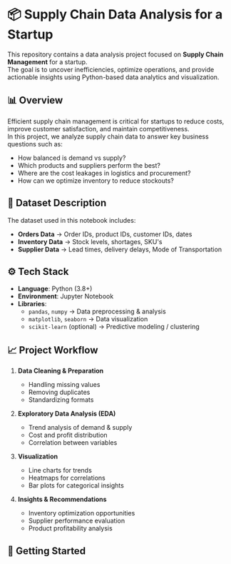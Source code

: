 # 📦 Supply Chain Data Analysis for a Startup

This repository contains a data analysis project focused on **Supply Chain Management** for a startup.  
The goal is to uncover inefficiencies, optimize operations, and provide actionable insights using Python-based data analytics and visualization.  

## 📊 Overview

Efficient supply chain management is critical for startups to reduce costs, improve customer satisfaction, and maintain competitiveness.  
In this project, we analyze supply chain data to answer key business questions such as:

- How balanced is demand vs supply?  
- Which products and suppliers perform the best?  
- Where are the cost leakages in logistics and procurement?  
- How can we optimize inventory to reduce stockouts?

  
## 📂 Dataset Description

The dataset used in this notebook includes:  

- **Orders Data** → Order IDs, product IDs, customer IDs, dates  
- **Inventory Data** → Stock levels, shortages, SKU's
- **Supplier Data** → Lead times, delivery delays, Mode of Transportation  


## ⚙️ Tech Stack

- **Language**: Python (3.8+)  
- **Environment**: Jupyter Notebook  
- **Libraries**:
  - `pandas`, `numpy` → Data preprocessing & analysis  
  - `matplotlib`, `seaborn` → Data visualization  
  - `scikit-learn` (optional) → Predictive modeling / clustering  


## 📈 Project Workflow

1. **Data Cleaning & Preparation**  
   - Handling missing values  
   - Removing duplicates  
   - Standardizing formats  

2. **Exploratory Data Analysis (EDA)**  
   - Trend analysis of demand & supply  
   - Cost and profit distribution  
   - Correlation between variables  

3. **Visualization**  
   - Line charts for trends  
   - Heatmaps for correlations  
   - Bar plots for categorical insights  

4. **Insights & Recommendations**  
   - Inventory optimization opportunities  
   - Supplier performance evaluation  
   - Product profitability analysis  


## 🚀 Getting Started
